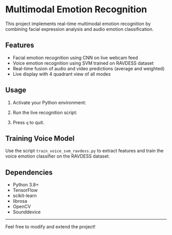 # Multimodal Emotion Recognition

This project implements real-time multimodal emotion recognition by combining facial expression analysis and audio emotion classification.

## Features

- Facial emotion recognition using CNN on live webcam feed
- Voice emotion recognition using SVM trained on RAVDESS dataset
- Real-time fusion of audio and video predictions (average and weighted)
- Live display with 4 quadrant view of all modes

## Usage

1. Activate your Python environment:

2. Run the live recognition script:


3. Press `q` to quit.

## Training Voice Model

Use the script `train_voice_svm_ravdess.py` to extract features and train the voice emotion classifier on the RAVDESS dataset.

## Dependencies

- Python 3.8+
- TensorFlow
- scikit-learn
- librosa
- OpenCV
- Sounddevice

---

Feel free to modify and extend the project!
